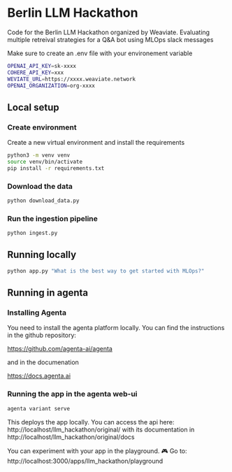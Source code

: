 # Berlin LLM Hackathon
Code for the Berlin LLM Hackathon organized by Weaviate. Evaluating multiple retreival strategies for a Q&amp;A bot using MLOps slack messages



Make sure to create an .env file with your environement variable

```bash
OPENAI_API_KEY=sk-xxxx
COHERE_API_KEY=xxx
WEVIATE_URL=https://xxxx.weaviate.network
OPENAI_ORGANIZATION=org-xxxx
```


## Local setup

### Create environment
Create a new virtual environment and install the requirements

```bash
python3 -m venv venv
source venv/bin/activate
pip install -r requirements.txt
```

### Download the data
```bash
python download_data.py
```

### Run the ingestion pipeline
```bash
python ingest.py
```

## Running locally
```bash
python app.py "What is the best way to get started with MLOps?"
```

## Running in agenta

### Installing Agenta

You need to install the agenta platform locally. You can find the instructions in the github repository:

https://github.com/agenta-ai/agenta

and in the documenation

https://docs.agenta.ai

### Running the app in the agenta web-ui

```bash
agenta variant serve
```

This deploys the app locally. You can access the api here: http://localhost/llm_hackathon/original/ with its documentation in http://localhost/llm_hackathon/original/docs

You can experiment with your app in the playground. 🎮 Go to: http://localhost:3000/apps/llm_hackathon/playground